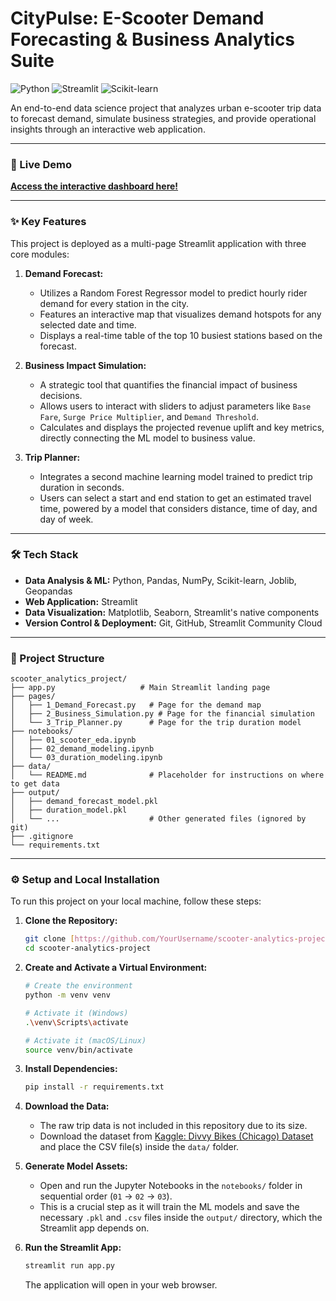# CityPulse: E-Scooter Demand Forecasting & Business Analytics Suite

![Python](https://img.shields.io/badge/Python-3.10%2B-blue)
![Streamlit](https://img.shields.io/badge/Streamlit-1.32-red)
![Scikit-learn](https://img.shields.io/badge/Scikit--learn-1.4-orange)

An end-to-end data science project that analyzes urban e-scooter trip data to forecast demand, simulate business strategies, and provide operational insights through an interactive web application.

---

### 🚀 Live Demo

**[Access the interactive dashboard here!](https://YOUR_STREAMLIT_APP_URL_HERE)**

---

### ✨ Key Features

This project is deployed as a multi-page Streamlit application with three core modules:

1.  **Demand Forecast:**
    * Utilizes a Random Forest Regressor model to predict hourly rider demand for every station in the city.
    * Features an interactive map that visualizes demand hotspots for any selected date and time.
    * Displays a real-time table of the top 10 busiest stations based on the forecast.

    

2.  **Business Impact Simulation:**
    * A strategic tool that quantifies the financial impact of business decisions.
    * Allows users to interact with sliders to adjust parameters like `Base Fare`, `Surge Price Multiplier`, and `Demand Threshold`.
    * Calculates and displays the projected revenue uplift and key metrics, directly connecting the ML model to business value.

    

3.  **Trip Planner:**
    * Integrates a second machine learning model trained to predict trip duration in seconds.
    * Users can select a start and end station to get an estimated travel time, powered by a model that considers distance, time of day, and day of week.

---

### 🛠️ Tech Stack

* **Data Analysis & ML:** Python, Pandas, NumPy, Scikit-learn, Joblib, Geopandas
* **Web Application:** Streamlit
* **Data Visualization:** Matplotlib, Seaborn, Streamlit's native components
* **Version Control & Deployment:** Git, GitHub, Streamlit Community Cloud

---

### 📂 Project Structure
```
scooter_analytics_project/
├── app.py                   # Main Streamlit landing page
├── pages/
│   ├── 1_Demand_Forecast.py   # Page for the demand map
│   ├── 2_Business_Simulation.py # Page for the financial simulation
│   └── 3_Trip_Planner.py      # Page for the trip duration model
├── notebooks/
│   ├── 01_scooter_eda.ipynb
│   ├── 02_demand_modeling.ipynb
│   └── 03_duration_modeling.ipynb
├── data/
│   └── README.md              # Placeholder for instructions on where to get data
├── output/
│   ├── demand_forecast_model.pkl
│   ├── duration_model.pkl
│   └── ...                    # Other generated files (ignored by git)
├── .gitignore
└── requirements.txt
```

---

### ⚙️ Setup and Local Installation

To run this project on your local machine, follow these steps:

1.  **Clone the Repository:**
    ```bash
    git clone [https://github.com/YourUsername/scooter-analytics-project.git](https://github.com/YourUsername/scooter-analytics-project.git)
    cd scooter-analytics-project
    ```

2.  **Create and Activate a Virtual Environment:**
    ```bash
    # Create the environment
    python -m venv venv

    # Activate it (Windows)
    .\venv\Scripts\activate

    # Activate it (macOS/Linux)
    source venv/bin/activate
    ```

3.  **Install Dependencies:**
    ```bash
    pip install -r requirements.txt
    ```

4.  **Download the Data:**
    * The raw trip data is not included in this repository due to its size.
    * Download the dataset from [Kaggle: Divvy Bikes (Chicago) Dataset](https://www.kaggle.com/datasets/aroomi/divvy-bikes-chicago-dataset) and place the CSV file(s) inside the `data/` folder.

5.  **Generate Model Assets:**
    * Open and run the Jupyter Notebooks in the `notebooks/` folder in sequential order (`01` -> `02` -> `03`).
    * This is a crucial step as it will train the ML models and save the necessary `.pkl` and `.csv` files inside the `output/` directory, which the Streamlit app depends on.

6.  **Run the Streamlit App:**
    ```bash
    streamlit run app.py
    ```
    The application will open in your web browser.